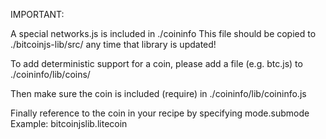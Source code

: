 IMPORTANT:

A special networks.js is included in ./coininfo
This file should be copied to ./bitcoinjs-lib/src/
any time that library is updated!


To add deterministic support for a coin, please add a file (e.g. btc.js) to 
 ./coininfo/lib/coins/

Then make sure the coin is included (require) in
 ./coininfo/lib/coininfo.js

Finally reference to the coin in your recipe by specifying mode.submode
 Example: bitcoinjslib.litecoin

